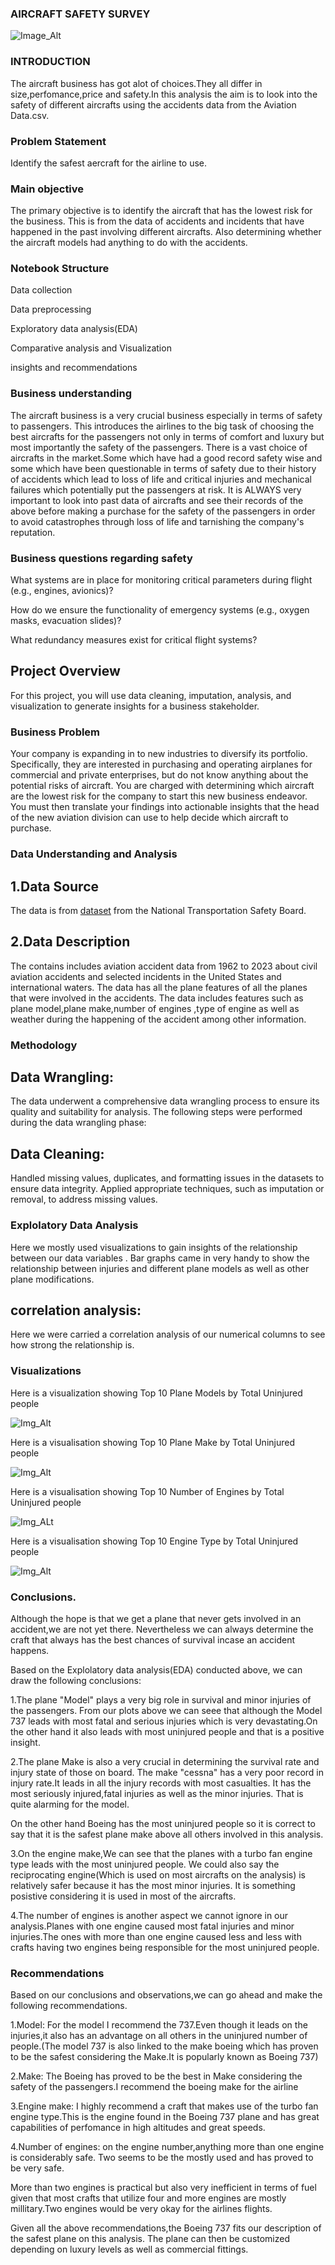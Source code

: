 ### AIRCRAFT SAFETY SURVEY

![Image_Alt](https://github.com/mwangikelvin201/dsc-phase-1-project-v3/blob/22386181de86a566db0914c2bdf6af1b9292a017/gettyimages-82096009-2048x2048.jpg)



### INTRODUCTION

The aircraft business has got alot of choices.They all differ in size,perfomance,price and safety.In this analysis the aim is to look into the safety of different aircrafts using the accidents data from the Aviation Data.csv.

### Problem Statement
Identify the safest aercraft for the airline to use.

### Main objective

The primary objective is to identify the aircraft that has the lowest risk for the business. This is from the data of accidents and incidents that have happened in the past involving different aircrafts. Also determining whether the aircraft models had anything to do with the accidents.

### Notebook Structure

Data collection

Data preprocessing

Exploratory data analysis(EDA)

Comparative analysis and Visualization

insights and recommendations



### Business understanding

The aircraft business is a very crucial business especially in terms of safety to passengers. This introduces the airlines to the big task of choosing the best aircrafts for the passengers not only in terms of comfort and luxury but most importantly the safety of the passengers. There is a vast choice of aircrafts in the market.Some which have had a good record safety wise and some which have been questionable in terms of safety due to their history of accidents which lead to loss of life and critical injuries and mechanical failures which potentially put the passengers at risk. It is ALWAYS very important to look into past data of aircrafts and see their records of the above before making a purchase for the safety of the passengers in order to avoid catastrophes through loss of life and tarnishing the company's reputation.

### Business questions regarding safety

What systems are in place for monitoring critical parameters during flight (e.g., engines, avionics)?

How do we ensure the functionality of emergency systems (e.g., oxygen masks, evacuation slides)?

What redundancy measures exist for critical flight systems?

## Project Overview

For this project, you will use data cleaning, imputation, analysis, and visualization to generate insights for a business stakeholder.

### Business Problem

Your company is expanding in to new industries to diversify its portfolio. Specifically, they are interested in purchasing and operating airplanes for commercial and private enterprises, but do not know anything about the potential risks of aircraft. You are charged with determining which aircraft are the lowest risk for the company to start this new business endeavor. You must then translate your findings into actionable insights that the head of the new aviation division can use to help decide which aircraft to purchase.

### Data Understanding and Analysis
## 1.Data Source
The data is from  [dataset](https://www.kaggle.com/datasets/khsamaha/aviation-accident-database-synopses) from the National Transportation Safety Board. 
## 2.Data Description

The contains includes aviation accident data from 1962 to 2023 about civil aviation accidents and selected incidents in the United States and international waters.
The data has all the plane features of all the planes that were involved in the accidents.
The data includes features such as plane model,plane make,number of engines ,type of engine as well as weather during the happening of the accident among other information.

 ### Methodology
 ## Data Wrangling: 
 The data underwent a comprehensive data wrangling process to ensure its quality and suitability for analysis. The following steps were performed during the data wrangling phase:

## Data Cleaning:
Handled missing values, duplicates, and formatting issues in the datasets to ensure data integrity. Applied appropriate techniques, such as imputation or removal, to address missing values.

 ### Explolatory Data Analysis
 Here we mostly used visualizations to gain insights of the relationship between our data variables . Bar graphs came in very handy to show the relationship between injuries and different plane models as well as other plane modifications.
 ## correlation analysis:
 Here we were carried a correlation analysis of our numerical columns to see how strong the relationship is.
  ### Visualizations
  Here is a visualization showing Top 10 Plane Models by Total Uninjured people
  
  ![Img_Alt](https://github.com/mwangikelvin201/dsc-phase-1-project-v3/blob/e3c28b149c53417da190f4c059ff880c6353d52b/my_plot1.png)
  
  Here is a visualisation showing Top 10 Plane Make by Total Uninjured people
  
 ![Img_Alt](https://github.com/mwangikelvin201/dsc-phase-1-project-v3/blob/f0dac55d2c1ab7188f3e120a6eea7cf6b2a1fd24/my_plot2.png)
 
 Here is a visualisation showing Top 10 Number of Engines by Total Uninjured people
 
 ![Img_ALt](https://github.com/mwangikelvin201/dsc-phase-1-project-v3/blob/810511850b4177da235ccef69f806280a83bfb30/my_plot4.png)
 
 Here is a visualisation showing Top 10 Engine Type by Total Uninjured people
 
 ![Img_Alt](https://github.com/mwangikelvin201/dsc-phase-1-project-v3/blob/5d08b823a5c70d28bcfebcc0ddddb795f7eee0a7/my_plot3.png)
 
### Conclusions.
Although the hope is that we get a plane that never gets involved in an accident,we are not yet there. Nevertheless we can always determine the craft that always has the best chances of survival incase an accident happens.

Based on the Explolatory data analysis(EDA) conducted above, we can draw the following conclusions:

1.The plane "Model" plays a very big role in survival and minor injuries of the passengers. From our plots above we can seee that although the Model 737 leads with most fatal and serious injuries which is very devastating.On the other hand it also leads with most uninjured people and that is a positive insight.

2.The plane Make is also a very crucial in determining the survival rate and injury state of those on board. The make "cessna" has a very poor record in injury rate.It leads in all the injury records with most casualties. It has the most seriously injured,fatal injuries as well as the minor injuries. That is quite alarming for the model.

On the other hand Boeing has the most uninjured people so it is correct to say that it is the safest plane make above all others involved in this analysis.

3.On the engine make,We can see that the planes with a turbo fan engine type leads with the most uninjured people. We could also say the reciprocating engine(Which is used on most aircrafts on the analysis) is relatively safer because it has the most minor injuries. It is something posistive considering it is used in most of the aircrafts.

4.The number of engines is another aspect we cannot ignore in our analysis.Planes with one engine caused most fatal injuries and minor injuries.The ones with more than one engine caused less and less with crafts having two engines being responsible for the most uninjured people.

### Recommendations
Based on our conclusions and observations,we can go ahead and make the following recommendations.

1.Model: For the model I recommend the 737.Even though it leads on the injuries,it also has an advantage on all others in the uninjured number of people.(The model 737 is also linked to the make boeing which has proven to be the safest considering the Make.It is popularly known as Boeing 737)

2.Make: The Boeing has proved to be the best in Make considering the safety of the passengers.I recommend the boeing make for the airline

3.Engine make: I highly recommend a craft that makes use of the turbo fan engine type.This is the engine found in the Boeing 737 plane and has great capabilities of perfomance in high altitudes and great speeds.

4.Number of engines: on the engine number,anything more than one engine is considerably safe. Two seems to be the mostly used and has proved to be very safe.

More than two engines is practical but also very inefficient in terms of fuel given that most crafts that utilize four and more engines are mostly millitary.Two engines would be very okay for the airlines flights.

Given all the above recommendations,the Boeing 737 fits our description of the safest plane on this analysis. The plane can then be customized depending on luxury levels as well as commercial fittings.

